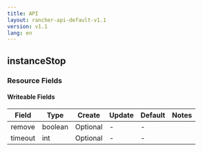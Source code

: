 ```yaml
---
title: API
layout: rancher-api-default-v1.1
version: v1.1
lang: en
---
```


## instanceStop



### Resource Fields

#### Writeable Fields

Field | Type | Create | Update | Default | Notes
---|---|---|---|---|---
remove | boolean | Optional | - | - | 
timeout | int | Optional | - | - | 



<br>
